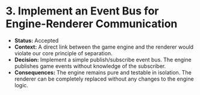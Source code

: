 # 3. Implement an Event Bus for Engine-Renderer Communication

* **Status:** Accepted
* **Context:** A direct link between the game engine and the renderer would violate our core principle of separation.
* **Decision:** Implement a simple publish/subscribe event bus. The engine publishes game events without knowledge of the subscriber.
* **Consequences:** The engine remains pure and testable in isolation. The renderer can be completely replaced without any changes to the engine logic.
